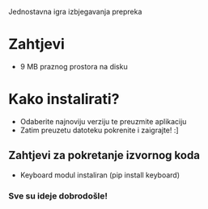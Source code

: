Jednostavna igra izbjegavanja prepreka

# Zahtjevi
* 9 MB praznog prostora na disku

# Kako instalirati?

+ Odaberite najnoviju verziju te preuzmite aplikaciju
+ Zatim preuzetu datoteku pokrenite i zaigrajte! :]

## Zahtjevi za pokretanje izvornog koda
* Keyboard modul instaliran (pip install keyboard)

### Sve su ideje dobrodošle!
